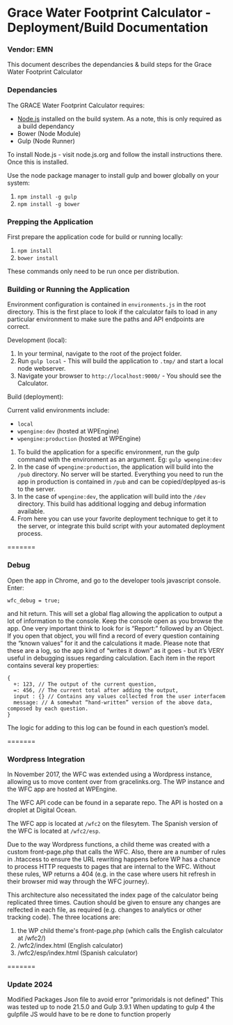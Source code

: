 # Grace Water Footprint Calculator - Deployment/Build Documentation

### Vendor: EMN

This document describes the dependancies & build steps for the Grace Water Footprint Calculator

### Dependancies

The GRACE Water Footprint Calculator requires:

- [Node.js](http://node.js) installed on the build system. As a note, this is only required as a build dependancy
- Bower (Node Module)
- Gulp (Node Runner)

To install Node.js - visit node.js.org and follow the install instructions there. Once this is installed.

Use the node package manager to install gulp and bower globally on your system:

1. `npm install -g gulp`
2. `npm install -g bower`

### Prepping the Application

First prepare the application code for build or running locally:

1. `npm install`
2. `bower install`

These commands only need to be run once per distribution.

### Building or Running the Application

Environment configuration is contained in `environments.js` in the root directory. This is the first place to look if the calculator fails to load in any particular environment to make sure the paths and API endpoints are correct.

Development (local):

1. In your terminal, navigate to the root of the project folder.
2. Run `gulp local` - This will build the application to `.tmp/` and start a local node webserver.
3. Navigate your browser to `http://localhost:9000/` - You should see the Calculator.

Build (deployment):

Current valid environments include:

- `local`
- `wpengine:dev` (hosted at WPEngine)
- `wpengine:production` (hosted at WPEngine)

1. To build the application for a specific environment, run the gulp command with the environment as an argument. Eg: `gulp wpengine:dev`
2. In the case of `wpengine:production`, the application will build into the `/pub` directory. No server will be started. Everything you need to run the app in production is contained in `/pub` and can be copied/deplpyed as-is to the server.
3. In the case of `wpengine:dev`, the application will build into the `/dev` directory. This build has additional logging and debug information available.
4. From here you can use your favorite deployment technique to get it to the server, or integrate this build script with your automated deployment process.

=======

### Debug

Open the app in Chrome, and go to the developer tools javascript console. Enter:

`wfc_debug = true;`

and hit return. This will set a global flag allowing the application to output a lot of information to the console. Keep the console open as you browse the app. One very important think to look for is “Report:” followed by an Object. If you open that object, you will find a record of every question containing the “known values” for it and the calculations it made. Please note that these are a log, so the app kind of “writes it down” as it goes - but it’s VERY useful in debugging issues regarding calculation. Each item in the report contains several key properties:

```
{
  +: 123, // The output of the current question,
  =: 456, // The current total after adding the output,
  input : {} // Contains any values collected from the user interfacem
  message: // A somewhat “hand-written” version of the above data, composed by each question.
}
```

The logic for adding to this log can be found in each question’s model.

=======

### Wordpress Integration

In November 2017, the WFC was extended using a Wordpress instance, allowing us to move content over from gracelinks.org. The WP instance and the WFC app are hosted at WPEngine.

The WFC API code can be found in a separate repo. The API is hosted on a droplet at Digital Ocean.

The WFC app is located at `/wfc2` on the filesytem. The Spanish version of the WFC is located at `/wfc2/esp`.

Due to the way Wordpress functions, a child theme was created with a custom front-page.php that calls the WFC. Also, there are a number of rules in .htaccess to ensure the URL rewriting happens before WP has a chance to process HTTP requests to pages that are internal to the WFC. Without these rules, WP returns a 404 (e.g. in the case where users hit refresh in their browser mid way through the WFC journey).

This architecture also necessitated the index page of the calculator being replicated three times. Caution should be given to ensure any changes are relfected in each file, as required (e.g. changes to analytics or other tracking code). The three locations are:

1. the WP child theme's front-page.php (which calls the English calculator at /wfc2/)
2. /wfc2/index.html (English calculator)
3. /wfc2/esp/index.html (Spanish calculator)

=======

### Update 2024

Modified Packages Json file to avoid error "primoridals is not defined"
This was tested up to node 21.5.0 and Gulp 3.9.1
When updating to gulp 4 the gulpfile JS would have to be re done to function properly
